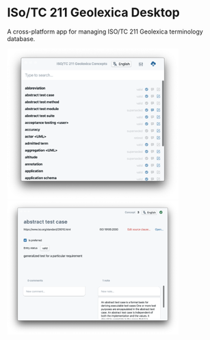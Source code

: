 # ISo/TC 211 Geolexica Desktop

A cross-platform app for managing ISO/TC 211 Geolexica terminology database.

<img src="docs/HomeScreenshot.png?raw=true" width="400">

<img src="docs/ConceptScreenshot.png?raw=true" width="400">
